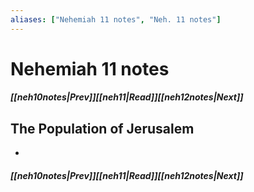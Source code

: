 ```yaml
---
aliases: ["Nehemiah 11 notes", "Neh. 11 notes"]
---
```

# Nehemiah 11 notes
##### <span class=arrow-left></span>[[neh10notes|Prev]]<span class=navigation-separator></span>[[neh11|Read]]<span class=navigation-separator></span>[[neh12notes|Next]]<span class=arrow-right></span>
## The Population of Jerusalem
- 
##### <span class=arrow-left></span>[[neh10notes|Prev]]<span class=navigation-separator></span>[[neh11|Read]]<span class=navigation-separator></span>[[neh12notes|Next]]<span class=arrow-right></span>